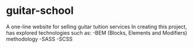 # guitar-school
A one-line website for selling guitar tuition services
In creating this project, has explored technologies such as:
-BEM (Blocks, Elements and Modifiers) methodology
-SASS
-SCSS
